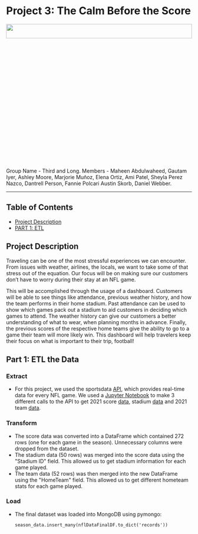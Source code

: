 # Project 3: The Calm Before the Score
<img src="Image%20Resources/giphy.gif" width=100% height=10%>
Group Name - Third and Long.
Members - Maheen Abdulwaheed, Gautam Iyer, Ashley Moore, Marjorie Muñoz, Elena Ortiz, Ami Patel, Sheyla Perez Nazco, Dantrell Person, Fannie Polcari
Austin Skorb, Daniel Webber.

<hr>

## Table of Contents

* [Project Description](#project-description)
* [PART 1: ETL](#part-1-etl-the-data)

## **Project Description**
Traveling can be one of the most stressful experiences we can encounter. From issues with weather, airlines, the locals, we want to take some of that stress out of the equation.  Our focus will be on making sure our customers don’t have to worry during their stay at an NFL game.

This will be accomplished through the usage of a dashboard. Customers will be able to see things like attendance, previous weather history, and how the team performs in their home stadium. Past attendance can be used to show which games pack out a stadium to aid customers in deciding which games to attend. The weather history can give our customers a better understanding of what to wear, when planning months in advance. Finally, the previous scores of the respective home teams give the ability to go to a game their team will more likely win. This dashboard will help travelers keep their focus on what is important to their trip, football! 


## **Part 1**: ETL the Data

### Extract
- For this project, we used the sportsdata [API](https://sportsdata.io/nfl-api), which provides real-time data for every NFL game. We used a [Jupyter Notebook](NFL%20Dashboard.ipynb) to make 3 different calls to the API to get 2021 score [data](https://api.sportsdata.io/v3/nfl/scores/json/Scores/2021?key=ec966d78fab6468eaa542e1e7e883a44), stadium [data](https://api.sportsdata.io/v3/nfl/scores/json/Stadiums?key=ec966d78fab6468eaa542e1e7e883a44) and 2021 team [data](https://api.sportsdata.io/v3/nfl/scores/json/Teams/2021?key=ec966d78fab6468eaa542e1e7e883a44).

### Transform
- The score data was converted into a DataFrame which contained 272 rows (one for each game in the season). Unnecessary columns were dropped from the dataset.
- The stadium data (50 rows) was merged into the score data using the "Stadium ID" field. This allowed us to get stadium information for each game played.
- The team data (52 rows) was then merged into the new DataFrame using the "HomeTeam" field. This allowed us to get different hometeam stats for each game played.

### Load
- The final dataset was loaded into MongoDB using pymongo:

    ```season_data.insert_many(nflDataFinalDF.to_dict('records'))```





